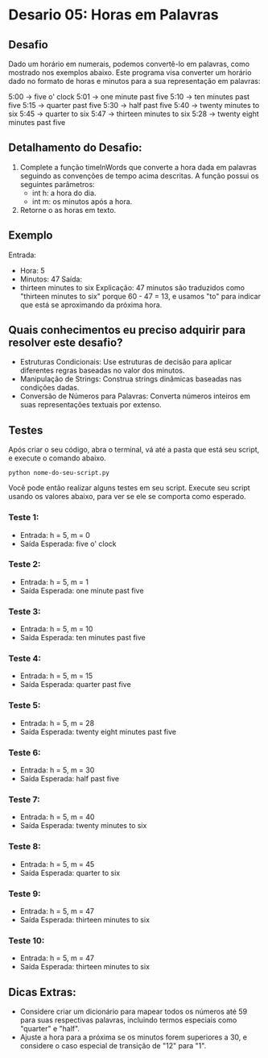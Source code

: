 # Desario 05: Horas em Palavras

## Desafio
Dado um horário em numerais, podemos convertê-lo em palavras, como mostrado nos exemplos abaixo. Este programa visa converter um horário dado no formato de horas e minutos para a sua representação em palavras:

5:00 → five o' clock
5:01 → one minute past five
5:10 → ten minutes past five
5:15 → quarter past five
5:30 → half past five
5:40 → twenty minutes to six
5:45 → quarter to six
5:47 → thirteen minutes to six
5:28 → twenty eight minutes past five

## Detalhamento do Desafio:
1. Complete a função timeInWords que converte a hora dada em palavras seguindo as convenções de tempo acima descritas. A função possui os seguintes parâmetros:
    - int h: a hora do dia.
    - int m: os minutos após a hora.
2. Retorne o as horas em texto.

## Exemplo
Entrada: 
- Hora: 5
- Minutos: 47
Saída:
- thirteen minutes to six
Explicação:
47 minutos são traduzidos como "thirteen minutes to six" porque 60 - 47 = 13, e usamos "to" para indicar que está se aproximando da próxima hora.

## Quais conhecimentos eu preciso adquirir para resolver este desafio?
- Estruturas Condicionais: Use estruturas de decisão para aplicar diferentes regras baseadas no valor dos minutos.
- Manipulação de Strings: Construa strings dinâmicas baseadas nas condições dadas.
- Conversão de Números para Palavras: Converta números inteiros em suas representações textuais por extenso.

## Testes
Após criar o seu código, abra o terminal, vá até a pasta que está seu script, e execute o comando abaixo.

```
python nome-do-seu-script.py
```

Você pode então realizar alguns testes em seu script. Execute seu script usando os valores abaixo, para ver se ele se comporta como esperado.

### Teste 1: 
- Entrada: h = 5, m = 0
- Saída Esperada: five o' clock

### Teste 2: 
- Entrada: h = 5, m = 1
- Saída Esperada: one minute past five

### Teste 3: 
- Entrada: h = 5, m = 10
- Saída Esperada: ten minutes past five

### Teste 4: 
- Entrada: h = 5, m = 15
- Saída Esperada: quarter past five

### Teste 5: 
- Entrada: h = 5, m = 28
- Saída Esperada: twenty eight minutes past five

### Teste 6: 
- Entrada: h = 5, m = 30
- Saída Esperada: half past five

### Teste 7: 
- Entrada: h = 5, m = 40
- Saída Esperada: twenty minutes to six

### Teste 8: 
- Entrada: h = 5, m = 45
- Saída Esperada: quarter to six

### Teste 9: 
- Entrada: h = 5, m = 47
- Saída Esperada: thirteen minutes to six

### Teste 10: 
- Entrada: h = 5, m = 47
- Saída Esperada: thirteen minutes to six

## Dicas Extras:
- Considere criar um dicionário para mapear todos os números até 59 para suas respectivas palavras, incluindo termos especiais como "quarter" e "half".
- Ajuste a hora para a próxima se os minutos forem superiores a 30, e considere o caso especial de transição de "12" para "1".